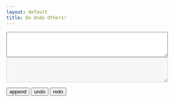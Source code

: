 ```yaml
---
layout: default
title: Do Undo Others!
---
```

<script type="text/python">
from browser import document

keep = []
discard = dict()

def showout():
    document["result"].innerHTML='<textarea readonly rows="4" cols="100%">'+'\n'.join(keep)+'</textarea>'

def append(value):
    lines = len(keep)
    discard[lines]=value
    keep.append(value)
    lines += 1
    showout()
    return lines

def undo():
    rv = []
    if any(keep):
        rv.append(keep.pop(-1))
        showout()
    return rv

def redo():
    lines = len(keep)
    rv = []
    if lines in discard:
        keep.append(discard[lines])        
        lines += 1
        rv.append(discard[lines] if lines in discard else "")
        showout()
    return rv
    
def appendHandler(event):
    if not '/textarea' in document["zone"].value:
        lines = append(document["zone"].value)
        document["enoz"].value=(discard[lines] if lines in discard else "")
        document["zone"]=""
        showout()
    document["zone"].focus()

def undoHandler(event):
    rv = undo()
    if any(rv):
        document["zone"].value=document["enoz"].value="".join(rv)
        showout()
    document["zone"].focus()

def redoHandler(event):
    rv = redo()
    if any(rv):
        document["enoz"].value="".join(rv)
        document["zone"].value=""
        showout()
    document["zone"].focus()

document["enter"].bind("click", appendHandler)
document["undo"].bind("click", undoHandler)
document["redo"].bind("click", redoHandler)
</script>

<textarea id="zone" rows="4" cols="50"></textarea><textarea readonly disabled id="enoz" rows="4" cols="50"></textarea>
<button id="enter">append</button>
<button id="undo">undo</button>
<button id="redo">redo</button>
<div id="result"></div>
